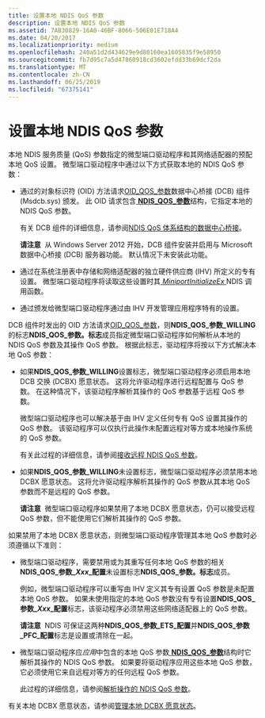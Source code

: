 ```yaml
---
title: 设置本地 NDIS QoS 参数
description: 设置本地 NDIS QoS 参数
ms.assetid: 7AB30829-16A0-46BF-8066-506E01E718A4
ms.date: 04/20/2017
ms.localizationpriority: medium
ms.openlocfilehash: 240a51d2d434629e9d80160ea1605835f9e58950
ms.sourcegitcommit: fb7d95c7a5d47860918cd3602efdd33b69dcf2da
ms.translationtype: MT
ms.contentlocale: zh-CN
ms.lasthandoff: 06/25/2019
ms.locfileid: "67375141"
---
```

# <a name="setting-local-ndis-qos-parameters"></a>设置本地 NDIS QoS 参数


本地 NDIS 服务质量 (QoS) 参数指定的微型端口驱动程序和其网络适配器的预配本地 QoS 设置。 微型端口驱动程序中通过以下方式获取本地的 NDIS QoS 参数：

-   通过的对象标识符 (OID) 方法请求[OID\_QOS\_参数](https://docs.microsoft.com/windows-hardware/drivers/network/oid-qos-parameters)数据中心桥接 (DCB) 组件 (Msdcb.sys) 颁发。 此 OID 请求包含[ **NDIS\_QOS\_参数**](https://docs.microsoft.com/windows-hardware/drivers/ddi/content/ntddndis/ns-ntddndis-_ndis_qos_parameters)结构，它指定本地的 NDIS QoS 参数。

    有关 DCB 组件的详细信息，请参阅[NDIS QoS 体系结构的数据中心桥接](ndis-qos-architecture-for-data-center-bridging.md)。

    **请注意**  从 Windows Server 2012 开始，DCB 组件安装并启用与 Microsoft 数据中心桥接 (DCB) 服务器功能。 默认情况下未安装此功能。

     

-   通过在系统注册表中存储和网络适配器的独立硬件供应商 (IHV) 所定义的专有设置。 微型端口驱动程序将读取这些设置时其[ *MiniportInitializeEx* ](https://docs.microsoft.com/windows-hardware/drivers/ddi/content/ndis/nc-ndis-miniport_initialize) NDIS 调用函数。

-   通过颁发给微型端口驱动程序通过由 IHV 开发管理应用程序特有的设置。

DCB 组件时发出的 OID 方法请求[OID\_QOS\_参数](https://docs.microsoft.com/windows-hardware/drivers/network/oid-qos-parameters)，则**NDIS\_QOS\_参数\_WILLING**的标志**NDIS\_QOS\_参数。标志**成员指定微型端口驱动程序如何解析从本地的 NDIS QoS 参数及其操作 QoS 参数。 根据此标志，驱动程序将按以下方式解决本地 QoS 参数：

-   如果**NDIS\_QOS\_参数\_WILLING**设置标志，微型端口驱动程序必须启用本地 DCB 交换 (DCBX) 愿意状态。 这将允许驱动程序进行远程配置与 QoS 参数。 在这种情况下，该驱动程序解析其操作的 QoS 参数基于远程 QoS 参数。

    微型端口驱动程序也可以解决基于由 IHV 定义任何专有 QoS 设置其操作的 QoS 参数。 该驱动程序可以仅执行此操作未配置远程对等方或本地操作系统的 QoS 参数。

    有关此过程的详细信息，请参阅[接收远程 NDIS QoS 参数](receiving-remote-ndis-qos-parameters.md)。

-   如果**NDIS\_QOS\_参数\_WILLING**未设置标志，微型端口驱动程序必须禁用本地 DCBX 愿意状态。 这将允许驱动程序解析其操作的 QoS 参数从其本地 QoS 参数而不是远程的 QoS 参数。

    **请注意**  微型端口驱动程序如果禁用了本地 DCBX 愿意状态，仍可以接受远程 QoS 参数，但不能使用它们解析其操作的 QoS 参数。

     

如果禁用了本地 DCBX 愿意状态，则微型端口驱动程序管理其本地 QoS 参数时必须遵循以下准则：

-   微型端口驱动程序，需要禁用或为其重写任何本地 QoS 参数的相关**NDIS\_QOS\_参数\_*Xxx*\_配置**未设置标志**NDIS\_QOS\_参数。标志**成员。

    例如，微型端口驱动程序可以重写由 IHV 定义其专有设置 QoS 参数是未配置本地 QoS 参数。 如果未使用指定的本地 QoS 参数没有专有设置**NDIS\_QOS\_参数\_*Xxx*\_配置**标志，该驱动程序必须禁用这些网络适配器上的 QoS 参数。

    **请注意**  NDIS 可保证这两种**NDIS\_QOS\_参数\_ETS\_配置**并**NDIS\_QOS\_参数\_PFC\_配置**标志是设置或清除在一起。

     

-   微型端口驱动程序应*应用*中包含的本地 QoS 参数[ **NDIS\_QOS\_参数**](https://docs.microsoft.com/windows-hardware/drivers/ddi/content/ntddndis/ns-ntddndis-_ndis_qos_parameters)结构时它解析其操作的 NDIS QoS 参数。 如果要将驱动程序应用这些本地 QoS 参数，它必须使用它来自远程对等方的任何远程 QoS 参数。

    此过程的详细信息，请参阅[解析操作的 NDIS QoS 参数](resolving-operational-ndis-qos-parameters.md)。

有关本地 DCBX 愿意状态，请参阅[管理本地 DCBX 愿意状态](managing-the-local-dcbx-willing-state.md)。

 

 





